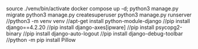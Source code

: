 source ./venv/bin/activate
docker compose up -d;
python3 manage.py migrate
python3 manage.py createsuperuser
python3 manage.py runserver
//python3 -m venv venv
//apt-get install python-module-django
//pip install django==4.2.20
//pip install django-axes[ipware]
//pip install psycopg2-binary
//pip install django-auto-logout
//pip install django-debug-toolbar
//python -m pip install Pillow